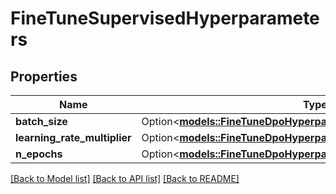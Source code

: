 # FineTuneSupervisedHyperparameters

## Properties

Name | Type | Description | Notes
------------ | ------------- | ------------- | -------------
**batch_size** | Option<[**models::FineTuneDpoHyperparametersBatchSize**](FineTuneDPOHyperparameters_batch_size.md)> |  | [optional]
**learning_rate_multiplier** | Option<[**models::FineTuneDpoHyperparametersLearningRateMultiplier**](FineTuneDPOHyperparameters_learning_rate_multiplier.md)> |  | [optional]
**n_epochs** | Option<[**models::FineTuneDpoHyperparametersNEpochs**](FineTuneDPOHyperparameters_n_epochs.md)> |  | [optional]

[[Back to Model list]](../README.md#documentation-for-models) [[Back to API list]](../README.md#documentation-for-api-endpoints) [[Back to README]](../README.md)


